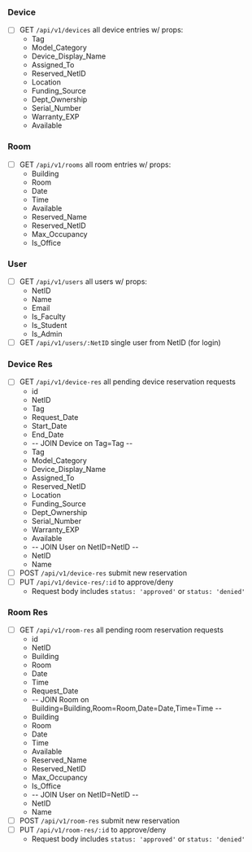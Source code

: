 ### Device
- [ ] GET `/api/v1/devices` all device entries w/ props:
  - Tag
  - Model_Category
  - Device_Display_Name
  - Assigned_To
  - Reserved_NetID
  - Location
  - Funding_Source
  - Dept_Ownership
  - Serial_Number
  - Warranty_EXP
  - Available

### Room
- [ ] GET `/api/v1/rooms` all room entries w/ props:
  - Building
  - Room
  - Date
  - Time
  - Available
  - Reserved_Name
  - Reserved_NetID
  - Max_Occupancy
  - Is_Office

### User
- [ ] GET `/api/v1/users` all users w/ props:
  - NetID
  - Name
  - Email
  - Is_Faculty
  - Is_Student
  - Is_Admin
- [ ] GET `/api/v1/users/:NetID` single user from NetID (for login)

### Device Res
- [ ] GET `/api/v1/device-res` all pending device reservation requests
  - id
  - NetID
  - Tag
  - Request_Date
  - Start_Date
  - End_Date
  - -- JOIN Device on Tag=Tag --
  - Tag
  - Model_Category
  - Device_Display_Name
  - Assigned_To
  - Reserved_NetID
  - Location
  - Funding_Source
  - Dept_Ownership
  - Serial_Number
  - Warranty_EXP
  - Available
  - -- JOIN User on NetID=NetID --
  - NetID
  - Name
- [ ] POST `/api/v1/device-res` submit new reservation
- [ ] PUT `/api/v1/device-res/:id` to approve/deny
  - Request body includes `status: 'approved'` or `status: 'denied'`

### Room Res
- [ ] GET `/api/v1/room-res` all pending room reservation requests
  - id
  - NetID
  - Building
  - Room
  - Date
  - Time
  - Request_Date
  - -- JOIN Room on Building=Building,Room=Room,Date=Date,Time=Time --
  - Building
  - Room
  - Date
  - Time
  - Available
  - Reserved_Name
  - Reserved_NetID
  - Max_Occupancy
  - Is_Office
  - -- JOIN User on NetID=NetID --
  - NetID
  - Name
- [ ] POST `/api/v1/room-res` submit new reservation
- [ ] PUT `/api/v1/room-res/:id` to approve/deny
  - Request body includes `status: 'approved'` or `status: 'denied'`
